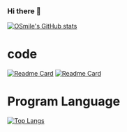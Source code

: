 ### Hi there 👋

[![OSmile's GitHub stats](https://github-readme-stats.vercel.app/api?username=WHG555&show_icons=true&theme=transparent)](https://github.com/anuraghazra/github-readme-stats)

# code

[![Readme Card](https://github-readme-stats.vercel.app/api/pin/?username=WHG555&repo=obsidian-docker&show_owner=true)](https://github.com/anuraghazra/github-readme-stats) [![Readme Card](https://github-readme-stats.vercel.app/api/pin/?username=WHG555&repo=lunar-calendar&show_owner)](https://github.com/anuraghazra/github-readme-stats)


# Program Language
[![Top Langs](https://github-readme-stats.vercel.app/api/top-langs/?username=WHG555&layout=compact)](https://github.com/anuraghazra/github-readme-stats)
